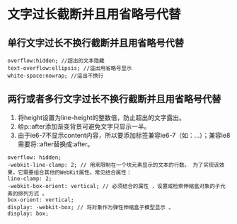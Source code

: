 # 文字过长截断并且用省略号代替
## 单行文字过长不换行截断并且用省略号代替
```
overflow:hidden; //超出的文本隐藏
text-overflow:ellipsis; //溢出用省略号显示
white-space:nowrap; //溢出不换行
```

## 两行或者多行文字过长不换行截断并且用省略号代替
1. 将height设置为line-height的整数倍，防止超出的文字露出。
2. 给p::after添加渐变背景可避免文字只显示一半。
3. 由于ie6-7不显示content内容，所以要添加标签兼容ie6-7（如：<span>…<span/>）；兼容ie8需要将::after替换成:after。

```
overflow: hidden;
-webkit-line-clamp: 2; // 用来限制在一个块元素显示的文本的行数。 为了实现该效果，它需要组合其他的WebKit属性。常见结合属性：
line-clamp: 2; 
-webkit-box-orient: vertical; // 必须结合的属性 ，设置或检索伸缩盒对象的子元素的排列方式 。
box-orient: vertical;
display: -webkit-box; // 将对象作为弹性伸缩盒子模型显示 。
display: box;
```